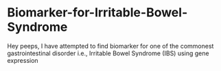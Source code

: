 # Biomarker-for-Irritable-Bowel-Syndrome

Hey peeps, I have attempted to find biomarker for one of the commonest gastrointestinal disorder i.e., Irritable Bowel Syndrome (IBS) using gene expression
